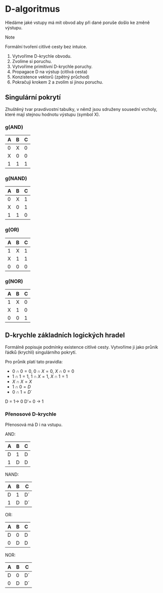 # D-algoritmus
Hledáme jaké vstupy má mít obvod aby při dané poruše došlo ke změně výstupu. 

> [!note]
Formální tvoření citlivé cesty bez intuice.

1. Vytvoříme D-krychle obvodu.
2. Zvolíme si poruchu.
3. Vytvoříme primitivní D-krychle poruchy.
4. Propagace D na výstup (citlivá cesta)
5. Konzistence vektorů (zpětný průchod)
6. Pokračuji krokem 2 a zvolím si jinou poruchu.

## Singulární pokrytí
Zhuštěný tvar pravdivostní tabulky, v němž jsou sdruženy sousední vrcholy, které mají stejnou hodnotu výstupu (symbol X).
### g(AND)

| A   | B   | C   |
| --- | --- | --- |
| 0   | X   | 0   |
| X   | 0   | 0   |
| 1   | 1   | 1   |

### g(NAND)

| A   | B   | C   |
| --- | --- | --- |
| 0   | X   | 1   |
| X   | 0   | 1   |
| 1   | 1   | 0   |

### g(OR)

| A   | B   | C   |
| --- | --- | --- |
| 1   | X   | 1   |
| X   | 1   | 1   |
| 0   | 0   | 0   |

### g(NOR)

| A   | B   | C   |
| --- | --- | --- |
| 1   | X   | 0   |
| X   | 1   | 0   |
| 0   | 0   | 1   |
## D-krychle základních logických hradel
Formálně popisuje podmínky existence citlivé cesty. Vytvoříme ji jako průnik řádků (krychlí) singulárního pokrytí.

Pro průnik platí tato pravidla:
- $0 \cap 0 = 0$, $0\cap X = 0$, $X\cap 0 = 0$ 
- $1\cap 1 = 1$, $1\cap X = 1$, $X\cap 1 = 1$ 
- $X\cap X = X$
- $1 \cap 0 = D$
- $0 \cap 1 = D´$

D = 1-> 0
D'= 0 -> 1

### Přenosové D-krychle
Přenosová má D i na vstupu.

AND:

| A   | B   | C   |
| --- | --- | --- |
| D | 1 | D |
| 1 | D | D |

NAND:

| A   | B   | C   |
| --- | --- | --- |
| D |1 | D´ |
| 1 | D | D´ |

OR:

| A   | B   | C   |
| --- | --- | --- |
| D | 0 | D |
| 0 | D | D |

NOR:

| A   | B   | C   |
| --- | --- | --- |
| D | 0 | D´ |
| 0 | D | D´ |
